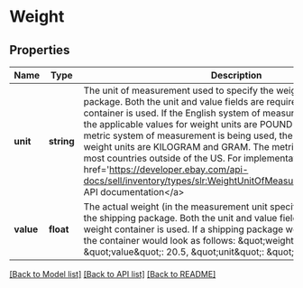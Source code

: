 # Weight

## Properties
Name | Type | Description | Notes
------------ | ------------- | ------------- | -------------
**unit** | **string** | The unit of measurement used to specify the weight of a shipping package. Both the unit and value fields are required if the weight container is used. If the English system of measurement is being used, the applicable values for weight units are POUND and OUNCE. If the metric system of measurement is being used, the applicable values for weight units are KILOGRAM and GRAM. The metric system is used by most countries outside of the US. For implementation help, refer to &lt;a href&#x3D;&#39;https://developer.ebay.com/api-docs/sell/inventory/types/slr:WeightUnitOfMeasureEnum&#39;&gt;eBay API documentation&lt;/a&gt; | [optional] 
**value** | **float** | The actual weight (in the measurement unit specified in the unit field) of the shipping package. Both the unit and value fields are required if the weight container is used. If a shipping package weighed 20.5 ounces, the container would look as follows: &amp;quot;weight&amp;quot;: {  &amp;quot;value&amp;quot;: 20.5,  &amp;quot;unit&amp;quot;: &amp;quot;OUNCE&amp;quot;  } | [optional] 

[[Back to Model list]](../README.md#documentation-for-models) [[Back to API list]](../README.md#documentation-for-api-endpoints) [[Back to README]](../README.md)


